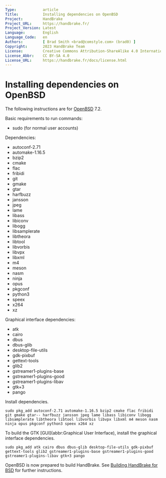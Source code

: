 ```yaml
---
Type:            article
Title:           Installing dependencies on OpenBSD
Project:         HandBrake
Project_URL:     https://handbrake.fr/
Project_Version: Latest
Language:        English
Language_Code:   en
Authors:         [ Brad Smith <brad@comstyle.com> (brad0) ]
Copyright:       2023 HandBrake Team
License:         Creative Commons Attribution-ShareAlike 4.0 International
License_Abbr:    CC BY-SA 4.0
License_URL:     https://handbrake.fr/docs/license.html
---
```


Installing dependencies on OpenBSD
=================================

The following instructions are for [OpenBSD](https://www.openbsd.org/) 7.2.

Basic requirements to run commands:

- sudo (for normal user accounts)

Dependencies:

- autoconf-2.71
- automake-1.16.5
- bzip2
- cmake
- flac
- fribidi
- git
- gmake
- gtar
- harfbuzz
- jansson
- jpeg
- lame
- libass
- libiconv
- libogg
- libsamplerate
- libtheora
- libtool
- libvorbis
- libvpx
- libxml
- m4
- meson
- nasm
- ninja
- opus
- pkgconf
- python3
- speex
- x264
- xz

Graphical interface dependencies:

- atk
- cairo
- dbus
- dbus-glib
- desktop-file-utils
- gdk-pixbuf
- gettext-tools
- glib2
- gstreamer1-plugins-base
- gstreamer1-plugins-good
- gstreamer1-plugins-libav
- gtk+3
- pango

Install dependencies.

    sudo pkg_add autoconf-2.71 automake-1.16.5 bzip2 cmake flac fribidi git gmake gtar-- harfbuzz jansson jpeg lame libass libiconv libogg libsamplerate libtheora libtool libvorbis libvpx libxml m4 meson nasm ninja opus pkgconf python3 speex x264 xz

To build the GTK [GUI](abbr:Graphical User Interface), install the graphical interface dependencies.

    sudo pkg_add atk cairo dbus dbus-glib desktop-file-utils gdk-pixbuf gettext-tools glib2 gstreamer1-plugins-base gstreamer1-plugins-good gstreamer1-plugins-libav gtk+3 pango

OpenBSD is now prepared to build HandBrake. See [Building HandBrake for BSD](build-bsd.html) for further instructions.
